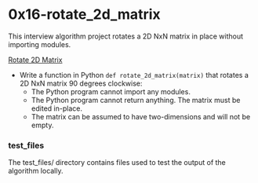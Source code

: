 # 0x16-rotate_2d_matrix
This interview algorithm project rotates a 2D NxN matrix in place without importing modules.

[Rotate 2D Matrix](/0x16-rotate_2d_matrix/0-rotate_2d_matrix)
* Write a function in Python `def rotate_2d_matrix(matrix)` that rotates a 2D NxN matrix 90 degrees clockwise:
  * The Python program cannot import any modules.
  * The Python program cannot return anything.  The matrix must be edited in-place.
  * The matrix can be assumed to have two-dimensions and will not be empty.

### test_files
The test_files/ directory contains files used to test the output of the algorithm locally.
